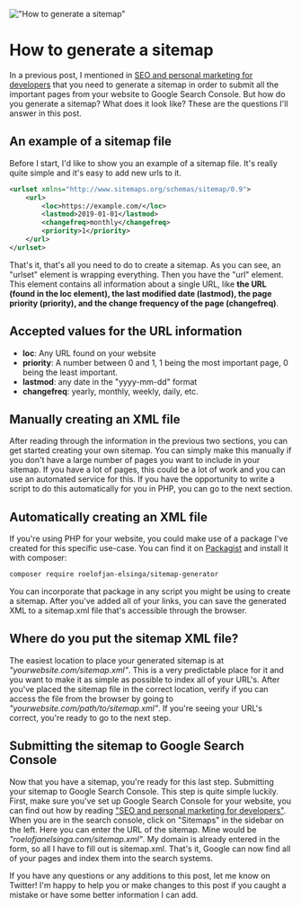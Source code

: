 !["How to generate a sitemap"](/images/articles/binoculars.jpeg)

# How to generate a sitemap
In a previous post, I mentioned in 
[SEO and personal marketing for developers](/articles/seo-and-personal-marketing-for-developers) 
that you need to generate a sitemap in order to submit all the important pages from your website 
to Google Search Console. But how do you generate a sitemap? What does it look like? 
These are the questions I'll answer in this post.

## An example of a sitemap file
Before I start, I'd like to show you an example of a sitemap file. It's really quite simple and it's 
easy to add new urls to it.

```xml
<urlset xmlns="http://www.sitemaps.org/schemas/sitemap/0.9">
    <url>
        <loc>https://example.com/</loc>
        <lastmod>2019-01-01</lastmod>
        <changefreq>monthly</changefreq>
        <priority>1</priority>
    </url>
</urlset>
```

That's it, that's all you need to do to create a sitemap. As you can see, an "urlset" element is wrapping everything. 
Then you have the "url" element. This element contains all information about a single URL, 
like **the URL (found in the loc element), the last modified date (lastmod), the page priority (priority), 
and the change frequency of the page (changefreq)**.

## Accepted values for the URL information
- **loc**: Any URL found on your website
- **priority**: A number between 0 and 1, 1 being the most important page, 0 being the least important.
- **lastmod**: any date in the "yyyy-mm-dd" format
- **changefreq**: yearly, monthly, weekly, daily, etc.

## Manually creating an XML file
After reading through the information in the previous two sections, 
you can get started creating your own sitemap. You can simply make this manually if you don't have a 
large number of pages you want to include in your sitemap. If you have a lot of pages, 
this could be a lot of work and you can use an automated service for this. 
If you have the opportunity to write a script to do this automatically for you in PHP, 
you can go to the next section. 

## Automatically creating an XML file
If you're using PHP for your website, you could make use of a package I've created for this specific use-case. 
You can find it on [Packagist](https://packagist.org/packages/roelofjan-elsinga/sitemap-generator) 
and install it with composer: 

```bash
composer require roelofjan-elsinga/sitemap-generator
```

You can incorporate that package in any script you might be using to create a sitemap. 
After you've added all of your links, you can save the generated XML to a sitemap.xml 
file that's accessible through the browser. 

## Where do you put the sitemap XML file?
The easiest location to place your generated sitemap is at *"yourwebsite.com/sitemap.xml"*. 
This is a very predictable place for it and you want to make it as simple as possible to index all of your URL's. 
After you've placed the sitemap file in the correct location, 
verify if you can access the file from the browser by going to 
*"yourwebsite.com/path/to/sitemap.xml"*. If you're seeing your URL's correct, 
you're ready to go to the next step. 

## Submitting the sitemap to Google Search Console
Now that you have a sitemap, you're ready for this last step. 
Submitting your sitemap to Google Search Console. This step is quite simple luckily. 
First, make sure you've set up Google Search Console for your website, 
you can find out how by reading 
["SEO and personal marketing for developers"](/articles/seo-and-personal-marketing-for-developers). 
When you are in the search console, click on "Sitemaps" in the sidebar on the left. 
Here you can enter the URL of the sitemap. Mine would be *"roelofjanelsinga.com/sitemap.xml"*. 
My domain is already entered in the form, so all I have to fill out is sitemap.xml. That's it, 
Google can now find all of your pages and index them into the search systems. 

If you have any questions or any additions to this post, let me know on Twitter! 
I'm happy to help you or make changes to this post if you caught a mistake or have some better information I can add.

